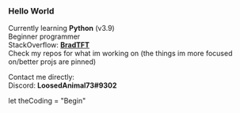 ### Hello World 

Currently learning **Python** (v3.9)<br />
Beginner programmer <br />
StackOverflow: [**BradTFT**](https://stackoverflow.com/users/18603040/bradtft)<br />
Check my repos for what im working on (the things im more focused on/better projs are pinned)<br />


Contact me directly: <br />
Discord: **LoosedAnimal73#9302** <br />

let theCoding = "Begin"
